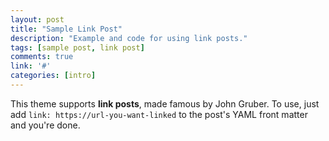 ```yaml
---
layout: post
title: "Sample Link Post"
description: "Example and code for using link posts."
tags: [sample post, link post]
comments: true
link: '#'
categories: [intro]
---
```


This theme supports **link posts**, made famous by John Gruber. To use, just add `link: https://url-you-want-linked` to the post's YAML front matter and you're done.
